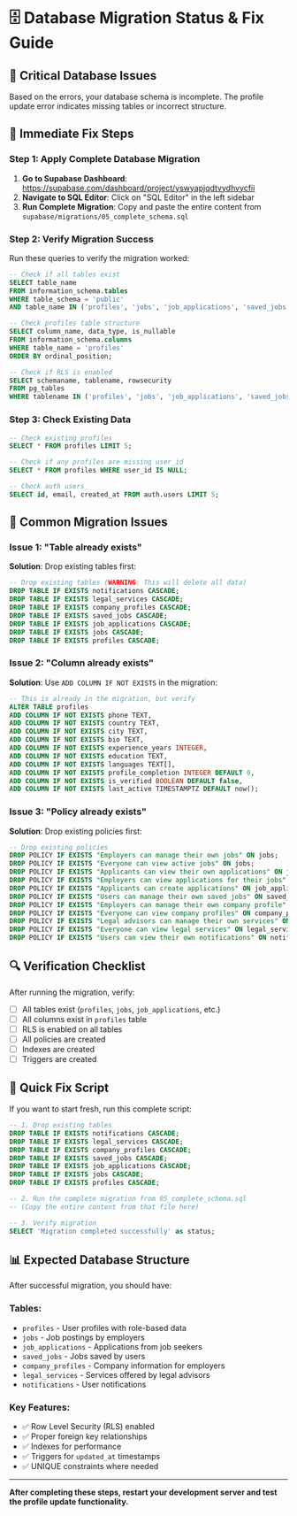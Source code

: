 # 🗄️ Database Migration Status & Fix Guide

## 🚨 Critical Database Issues

Based on the errors, your database schema is incomplete. The profile update error indicates missing tables or incorrect structure.

## 🔧 Immediate Fix Steps

### Step 1: Apply Complete Database Migration

1. **Go to Supabase Dashboard**: https://supabase.com/dashboard/project/yswyapjqdtvydhvycfii
2. **Navigate to SQL Editor**: Click on "SQL Editor" in the left sidebar
3. **Run Complete Migration**: Copy and paste the entire content from `supabase/migrations/05_complete_schema.sql`

### Step 2: Verify Migration Success

Run these queries to verify the migration worked:

```sql
-- Check if all tables exist
SELECT table_name 
FROM information_schema.tables 
WHERE table_schema = 'public' 
AND table_name IN ('profiles', 'jobs', 'job_applications', 'saved_jobs', 'company_profiles', 'legal_services', 'notifications');

-- Check profiles table structure
SELECT column_name, data_type, is_nullable 
FROM information_schema.columns 
WHERE table_name = 'profiles' 
ORDER BY ordinal_position;

-- Check if RLS is enabled
SELECT schemaname, tablename, rowsecurity 
FROM pg_tables 
WHERE tablename IN ('profiles', 'jobs', 'job_applications', 'saved_jobs', 'company_profiles', 'legal_services', 'notifications');
```

### Step 3: Check Existing Data

```sql
-- Check existing profiles
SELECT * FROM profiles LIMIT 5;

-- Check if any profiles are missing user_id
SELECT * FROM profiles WHERE user_id IS NULL;

-- Check auth users
SELECT id, email, created_at FROM auth.users LIMIT 5;
```

## 🚨 Common Migration Issues

### Issue 1: "Table already exists"
**Solution**: Drop existing tables first:

```sql
-- Drop existing tables (WARNING: This will delete all data)
DROP TABLE IF EXISTS notifications CASCADE;
DROP TABLE IF EXISTS legal_services CASCADE;
DROP TABLE IF EXISTS company_profiles CASCADE;
DROP TABLE IF EXISTS saved_jobs CASCADE;
DROP TABLE IF EXISTS job_applications CASCADE;
DROP TABLE IF EXISTS jobs CASCADE;
DROP TABLE IF EXISTS profiles CASCADE;
```

### Issue 2: "Column already exists"
**Solution**: Use `ADD COLUMN IF NOT EXISTS` in the migration:

```sql
-- This is already in the migration, but verify
ALTER TABLE profiles 
ADD COLUMN IF NOT EXISTS phone TEXT,
ADD COLUMN IF NOT EXISTS country TEXT,
ADD COLUMN IF NOT EXISTS city TEXT,
ADD COLUMN IF NOT EXISTS bio TEXT,
ADD COLUMN IF NOT EXISTS experience_years INTEGER,
ADD COLUMN IF NOT EXISTS education TEXT,
ADD COLUMN IF NOT EXISTS languages TEXT[],
ADD COLUMN IF NOT EXISTS profile_completion INTEGER DEFAULT 0,
ADD COLUMN IF NOT EXISTS is_verified BOOLEAN DEFAULT false,
ADD COLUMN IF NOT EXISTS last_active TIMESTAMPTZ DEFAULT now();
```

### Issue 3: "Policy already exists"
**Solution**: Drop existing policies first:

```sql
-- Drop existing policies
DROP POLICY IF EXISTS "Employers can manage their own jobs" ON jobs;
DROP POLICY IF EXISTS "Everyone can view active jobs" ON jobs;
DROP POLICY IF EXISTS "Applicants can view their own applications" ON job_applications;
DROP POLICY IF EXISTS "Employers can view applications for their jobs" ON job_applications;
DROP POLICY IF EXISTS "Applicants can create applications" ON job_applications;
DROP POLICY IF EXISTS "Users can manage their own saved jobs" ON saved_jobs;
DROP POLICY IF EXISTS "Employers can manage their own company profile" ON company_profiles;
DROP POLICY IF EXISTS "Everyone can view company profiles" ON company_profiles;
DROP POLICY IF EXISTS "Legal advisors can manage their own services" ON legal_services;
DROP POLICY IF EXISTS "Everyone can view legal services" ON legal_services;
DROP POLICY IF EXISTS "Users can view their own notifications" ON notifications;
```

## 🔍 Verification Checklist

After running the migration, verify:

- [ ] All tables exist (`profiles`, `jobs`, `job_applications`, etc.)
- [ ] All columns exist in `profiles` table
- [ ] RLS is enabled on all tables
- [ ] All policies are created
- [ ] Indexes are created
- [ ] Triggers are created

## 🚀 Quick Fix Script

If you want to start fresh, run this complete script:

```sql
-- 1. Drop existing tables
DROP TABLE IF EXISTS notifications CASCADE;
DROP TABLE IF EXISTS legal_services CASCADE;
DROP TABLE IF EXISTS company_profiles CASCADE;
DROP TABLE IF EXISTS saved_jobs CASCADE;
DROP TABLE IF EXISTS job_applications CASCADE;
DROP TABLE IF EXISTS jobs CASCADE;
DROP TABLE IF EXISTS profiles CASCADE;

-- 2. Run the complete migration from 05_complete_schema.sql
-- (Copy the entire content from that file here)

-- 3. Verify migration
SELECT 'Migration completed successfully' as status;
```

## 📊 Expected Database Structure

After successful migration, you should have:

### Tables:
- `profiles` - User profiles with role-based data
- `jobs` - Job postings by employers
- `job_applications` - Applications from job seekers
- `saved_jobs` - Jobs saved by users
- `company_profiles` - Company information for employers
- `legal_services` - Services offered by legal advisors
- `notifications` - User notifications

### Key Features:
- ✅ Row Level Security (RLS) enabled
- ✅ Proper foreign key relationships
- ✅ Indexes for performance
- ✅ Triggers for `updated_at` timestamps
- ✅ UNIQUE constraints where needed

---

**After completing these steps, restart your development server and test the profile update functionality.**
